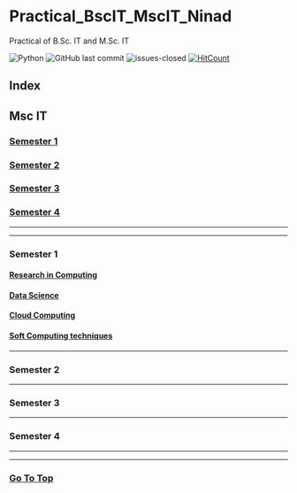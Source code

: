 # Practical_BscIT_MscIT_Ninad
Practical of B.Sc. IT and M.Sc. IT

![Python](https://img.shields.io/badge/python-v3.7%2B-blue)
![GitHub last commit](https://img.shields.io/github/last-commit/NinadKarlekar/Practical_BscIT_MscIT_Ninad?logo=github)
![issues-closed](https://img.shields.io/github/issues-closed/NinadKarlekar/Practical_BscIT_MscIT_Ninad)
[![HitCount](http://hits.dwyl.com/NinadKarlekar/Practical_BscIT_MscIT_Ninad.svg)](http://hits.dwyl.com/NinadKarlekar/Practical_BscIT_MscIT_Ninad)



## Index

## Msc IT

### [Semester 1](#semester-1-1)
### [Semester 2](#semester-2-1)
### [Semester 3](#semester-3-1)
### [Semester 4](#semester-4-1)

---------------------
-----------------------

### **Semester 1**

#### [Research in Computing](/MscIT/Semester%201/Research_In_Computing/)
#### [Data Science](/MscIT/Semester%201/Data_Science/)
#### [Cloud Computing](/MscIT/Semester%201/Cloud_Computing/)
#### [Soft Computing techniques](/MscIT/Semester%201/Soft_Computing_Techniques/)

*************

### **Semester 2**

******************

### **Semester 3**

*****************

### **Semester 4**


***********************
*********************

### [Go To Top](#practical_bscit_mscit_ninad)
